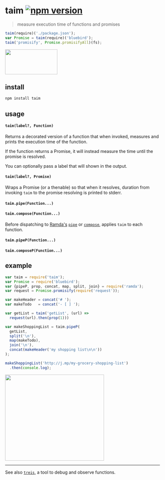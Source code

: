 # taim [![npm version](https://badge.fury.io/js/taim.svg)](https://www.npmjs.com/package/taim)

> measure execution time of functions and promises

```js
taim(require)('./package.json');
var Promise = taim(require)('bluebird');
taim('promisify', Promise.promisifyAll)(fs);
```

<img width="170" height="81" src="https://raw.githubusercontent.com/raine/taim/media/img.png" />

## install

```sh
npm install taim
```

## usage
 
#### `taim(label?, Function)`

Returns a decorated version of a function that when invoked, measures and
prints the execution time of the function.

If the function returns a Promise, it will instead measure the time until the
promise is resolved.

You can optionally pass a label that will shown in the output.

#### `taim(label?, Promise)`

Wraps a Promise (or a thenable) so that when it resolves, duration from
invoking `taim` to the promise resolving is printed to stderr.

#### `taim.pipe(Function...)`
#### `taim.compose(Function...)`

Before dispatching to [Ramda's][ramda] [`pipe`][pipe] or
[`compose`][compose], applies `taim` to each function.

#### `taim.pipeP(Function...)`
#### `taim.composeP(Function...)`

## example

```js
var taim = require('taim');
var Promise = require('bluebird');
var {pipeP, prop, concat, map, split, join} = require('ramda');
var request = Promise.promisify(require('request'));

var makeHeader = concat('# ');
var makeTodo   = concat('- [ ] ');

var getList = taim('getList', (url) =>
  request(url).then(prop(1)))

var makeShoppingList = taim.pipeP(
  getList,
  split('\n'),
  map(makeTodo),
  join('\n'),
  concat(makeHeader('my shopping list\n\n'))
);

makeShoppingList('http://j.mp/my-grocery-shopping-list')
  .then(console.log);
```

<img width="322" height="279" src="https://raw.githubusercontent.com/raine/taim/media/shopping.png" />

---

See also [`treis`][treis], a tool to debug and observe functions.

[treis]: https://github.com/raine/treis
[ramda]: http://ramdajs.com
[pipe]: http://ramdajs.com/docs/#pipe
[compose]: http://ramdajs.com/docs/#compose
